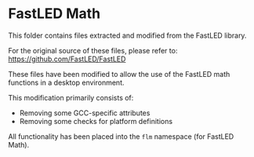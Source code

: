 # FastLED Math

This folder contains files extracted and modified from the FastLED library.

For the original source of these files, please refer to: https://github.com/FastLED/FastLED

These files have been modified to allow the use of the FastLED math functions in a desktop environment.

This modification primarily consists of:
- Removing some GCC-specific attributes
- Removing some checks for platform definitions

All functionality has been placed into the `flm` namespace (for FastLED Math).